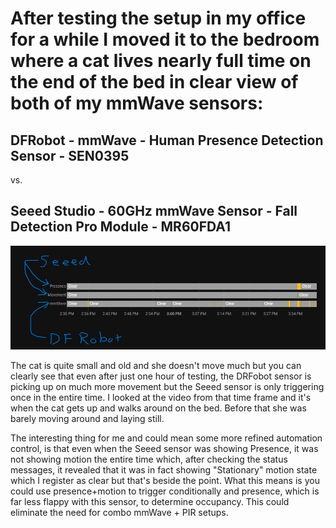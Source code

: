 # After testing the setup in my office for a while I moved it to the bedroom where a cat lives nearly full time on the end of the bed in clear view of both of my mmWave sensors:

## DFRobot - mmWave - Human Presence Detection Sensor - SEN0395
vs.
## Seeed Studio - 60GHz mmWave Sensor - Fall Detection Pro Module - MR60FDA1

![Non-human Movement](/static/images/non-human%20movement.png)

The cat is quite small and old and she doesn't move much but you can clearly see that even after just one hour of testing, the DRFobot sensor is picking up on much more movement but the Seeed sensor is only triggering once in the entire time. I looked at the video from that time frame and it's when the cat gets up and walks around on the bed. Before that she was barely moving around and laying still.

The interesting thing for me and could mean some more refined automation control, is that even when the Seeed sensor was showing Presence, it was not showing motion the entire time which, after checking the status messages, it revealed that it was in fact showing "Stationary" motion state which I register as clear but that's beside the point. What this means is you could use presence+motion to trigger conditionally and presence, which is far less flappy with this sensor, to determine occupancy. This could eliminate the need for combo mmWave + PIR setups.
